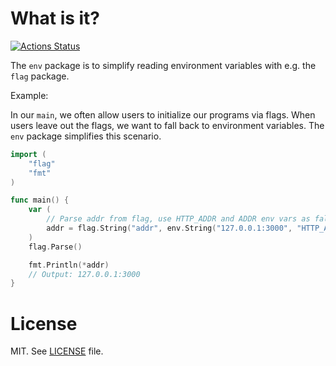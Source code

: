 # What is it?

[![Actions Status](https://github.com/olivere/env/workflows/Test/badge.svg)](https://github.com/olivere/env/actions)

The `env` package is to simplify reading environment variables with e.g.
the `flag` package.

Example:

In our `main`, we often allow users to initialize our programs via flags.
When users leave out the flags, we want to fall back to environment variables.
The `env` package simplifies this scenario.

```go
import (
    "flag"
    "fmt"
)

func main() {
	var (
		// Parse addr from flag, use HTTP_ADDR and ADDR env vars as fallback
		addr = flag.String("addr", env.String("127.0.0.1:3000", "HTTP_ADDR", "ADDR"), "Bind to this address")
	)
	flag.Parse()

	fmt.Println(*addr)
	// Output: 127.0.0.1:3000
}
```

# License

MIT. See [LICENSE](https://github.com/olivere/env/blob/master/LICENSE) file.
